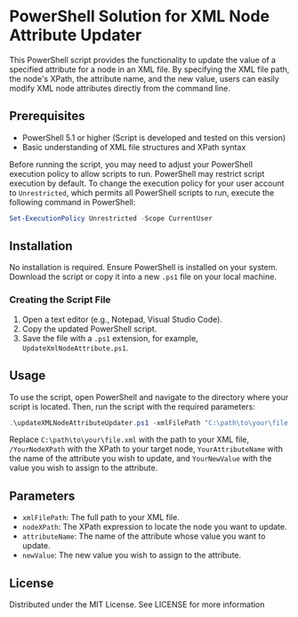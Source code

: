# PowerShell Solution for XML Node Attribute Updater

This PowerShell script provides the functionality to update the value of a specified attribute for a node in an XML file. By specifying the XML file path, the node's XPath, the attribute name, and the new value, users can easily modify XML node attributes directly from the command line.

## Prerequisites

- PowerShell 5.1 or higher (Script is developed and tested on this version)
- Basic understanding of XML file structures and XPath syntax

Before running the script, you may need to adjust your PowerShell execution policy to allow scripts to run. PowerShell may restrict script execution by default. To change the execution policy for your user account to `Unrestricted`, which permits all PowerShell scripts to run, execute the following command in PowerShell:

```powershell
Set-ExecutionPolicy Unrestricted -Scope CurrentUser
```

## Installation

No installation is required. Ensure PowerShell is installed on your system. Download the script or copy it into a new `.ps1` file on your local machine.

### Creating the Script File

1. Open a text editor (e.g., Notepad, Visual Studio Code).
2. Copy the updated PowerShell script.
3. Save the file with a `.ps1` extension, for example, `UpdateXmlNodeAttribute.ps1`.

## Usage

To use the script, open PowerShell and navigate to the directory where your script is located. Then, run the script with the required parameters:

```powershell
.\updateXMLNodeAttributeUpdater.ps1 -xmlFilePath "C:\path\to\your\file.xml" -nodeXPath "/AppModule/LocalizedNames/LocalizedName" -attributeName "YourAttributeName" -newValue "YourNewValue"
```
Replace `C:\path\to\your\file.xml` with the path to your XML file, `/YourNodeXPath` with the XPath to your target node, `YourAttributeName` with the name of the attribute you wish to update, and `YourNewValue` with the value you wish to assign to the attribute.

## Parameters

- `xmlFilePath`: The full path to your XML file.
- `nodeXPath`: The XPath expression to locate the node you want to update.
- `attributeName`: The name of the attribute whose value you want to update.
- `newValue`: The new value you wish to assign to the attribute.

## License
Distributed under the MIT License. See LICENSE for more information
